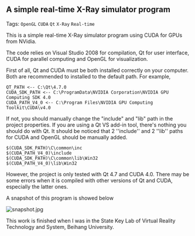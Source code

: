 ## A simple real-time X-Ray simulator program ##

Tags: `OpenGL` `CUDA` `Qt` `X-Ray` `Real-time`

This is a simple real-time X-Ray simulator program using CUDA for GPUs from NVidia.

The code relies on Visual Studio 2008 for compilation, Qt for user interface, CUDA for parallel computing and OpenGL for visualization.

First of all, Qt and CUDA must be both installed correctly on your computer. Both are recommended to installed to the default path. For example,

    QT_PATH <-- C:\Qt\4.7.0
    CUDA_SDK_PATH <-- C:\ProgramData\NVIDIA Corporation\NVIDIA GPU Computing SDK 4.0
    CUDA_PATH_V4_0 <-- C:\Program Files\NVIDIA GPU Computing Toolkit\CUDA\v4.0

If not, you should manually change the "include" and "lib" path in the project properties.
If you are using a Qt VS add-in tool, there's nothing you should do with Qt. It should be noticed that 2 ''include'' and 2 ''lib'' paths for CUDA and OpenGL should be manually added.

    $(CUDA_SDK_PATH)\C\common\inc
    $(CUDA_PATH_V4_0)\include
    $(CUDA_SDK_PATH)\C\common\lib\Win32
    $(CUDA_PATH_V4_0)\lib\Win32

However, the project is only tested with Qt 4.7 and CUDA 4.0. There may be some errors when it is compiled with other versions of Qt and CUDA, especially the latter ones.

A snapshot of this program is showed below

![snapshot.jpg](https://bytebucket.org/HsiaTsing/simplexraysimulator/raw/dc444fae3b16c1d40d572304803e6d7beb953c72/snapshot.jpg?token=ea7d27928778a68844ab05bf18b7c51b9a55a48d)

This work is finished when I was in the State Key Lab of Virtual Reality Technology and System, Beihang University.